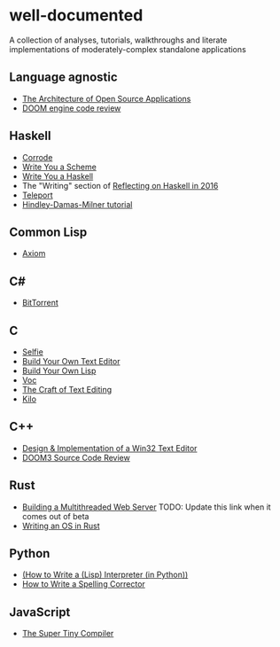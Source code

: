 # well-documented
A collection of analyses, tutorials, walkthroughs and literate implementations of moderately-complex standalone applications

## Language agnostic

- [The Architecture of Open Source Applications](http://aosabook.org/en/index.html)
- [DOOM engine code review](http://fabiensanglard.net/doomIphone/doomClassicRenderer.php)

## Haskell

- [Corrode](https://github.com/jameysharp/corrode/blob/master/src/Language/Rust/Corrode/C.md)
- [Write You a Scheme](https://wespiser.com/writings/wyas/home.html)
- [Write You a Haskell](http://dev.stephendiehl.com/fun/)
- The "Writing" section of [Reflecting on Haskell in 2016](http://www.stephendiehl.com/posts/haskell_2017.html)
- [Teleport](http://bollu.github.io/teleport/)
- [Hindley-Damas-Milner tutorial](https://github.com/quchen/articles/tree/master/hindley-milner)

## Common Lisp

- [Axiom](http://www.axiom-developer.org/axiom-website/books.html)


## C#

- [BitTorrent](http://seanjoflynn.com/research/bittorrent.html)

## C

- [Selfie](https://github.com/cksystemsteaching/selfie)
- [Build Your Own Text Editor](http://viewsourcecode.org/snaptoken/kilo/)
- [Build Your Own Lisp](http://www.buildyourownlisp.com/contents)
- [Voc](http://pbat.ch/proj/voc/)
- [The Craft of Text Editing](http://www.finseth.com/craft/)
- [Kilo](https://github.com/antirez/kilo)

## C++

- [Design & Implementation of a Win32 Text Editor](http://www.catch22.net/tuts/unicode-text-processing)
- [DOOM3 Source Code Review](http://fabiensanglard.net/doom3/)

## Rust

- [Building a Multithreaded Web Server](https://doc.rust-lang.org/beta/book/second-edition/ch20-00-final-project-a-web-server.html) TODO: Update this link when it comes out of beta
- [Writing an OS in Rust](http://os.phil-opp.com/)

## Python

- [(How to Write a (Lisp) Interpreter (in Python))](http://norvig.com/lispy.html)
- [How to Write a Spelling Corrector](http://norvig.com/spell-correct.html)

## JavaScript

- [The Super Tiny Compiler](https://github.com/thejameskyle/the-super-tiny-compiler)
